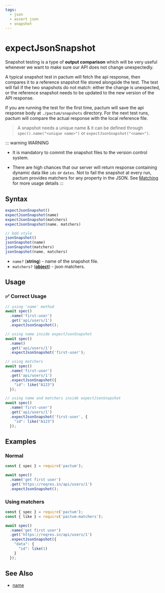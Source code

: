 ```yaml
---
tags:
  - json
  - assert json
  - snapshot
---
```


# expectJsonSnapshot

Snapshot testing is a type of **output comparison** which will be very useful whenever we want to make sure our API does not change unexpectedly.

A typical snapshot test in pactum will fetch the api response, then compares it to a reference snapshot file stored alongside the test. The test will fail if the two snapshots do not match: either the change is unexpected, or the reference snapshot needs to be updated to the new version of the API response.

If you are running the test for the first time, pactum will save the api response body at `./pactum/snapshots` directory. For the next test runs, pactum will compare the actual response with the local reference file. 

> A snapshot needs a unique name & it can be defined through `spec().name("<unique name>")` or `expectJsonSnapshot("<name>")`.

::: warning WARNING
- It is mandatory to commit the snapshot files to the version control system.

- There are high chances that our server will return response containing dynamic data like `ids` or `dates`. Not to fail the snapshot at every run, pactum provides matchers for any property in the JSON. See [Matching](/guides/matching) for more usage details
:::

## Syntax

```js
expectJsonSnapshot()
expectJsonSnapshot(name)
expectJsonSnapshot(matchers)
expectJsonSnapshot(name, matchers)

// bdd style
jsonSnapshot()
jsonSnapshot(name)
jsonSnapshot(matchers)
jsonSnapshot(name, matchers)
```

- `name?` (**string**) - name of the snapshot file.
- `matchers?` (**[object](/guides/matching)**) - json matchers.

## Usage

### ✅  Correct Usage

```js
// using 'name' method
await spec()
  .name('first-user')
  .get('api/users/1')
  .expectJsonSnapshot();
```

```js
// using name inside expectJsonSnapshot
await spec()
  .name()
  .get('api/users/1')
  .expectJsonSnapshot('first-user');
```

```js
// using matchers
await spec()
  .name('first-user')
  .get('api/users/1')
  .expectJsonSnapshot({
    "id": like("A123")
  });
```

```js
// using name and matchers inside expectJsonSnapshot
await spec()
  .name('first-user')
  .get('api/users/1')
  .expectJsonSnapshot('first-user', {
    "id": like("A123")
  });
```

## Examples

### Normal

```js
const { spec } = require('pactum');

await spec()
  .name('get first user')
  .get('https://reqres.in/api/users/1')
  .expectJsonSnapshot();
```

### Using matchers

```js
const { spec } = require('pactum');
const { like } = require('pactum-matchers');

await spec()
  .name('get first user')
  .get('https://reqres.in/api/users/1')
  .expectJsonSnapshot({
    "data": {
      "id": like(1)
    }
  });
```

## See Also

- [name](/api/requests/name)